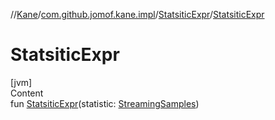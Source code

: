//[Kane](../../index.md)/[com.github.jomof.kane.impl](../index.md)/[StatsiticExpr](index.md)/[StatsiticExpr](-statsitic-expr.md)



# StatsiticExpr  
[jvm]  
Content  
fun [StatsiticExpr](-statsitic-expr.md)(statistic: [StreamingSamples](../-streaming-samples/index.md))  



